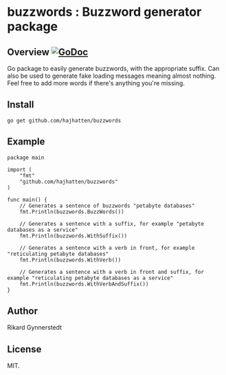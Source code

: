 # buzzwords : Buzzword generator package

## Overview [![GoDoc](https://godoc.org/github.com/hajhatten/buzzwords?status.svg)](https://godoc.org/github.com/hajhatten/buzzwords)

Go package to easily generate buzzwords, with the appropriate suffix. Can also be used to generate fake loading messages meaning almost nothing. Feel free to add more words if there's anything you're missing.

## Install

```
go get github.com/hajhatten/buzzwords
```

## Example

```
package main

import (
	"fmt"
	"github.com/hajhatten/buzzwords"
)

func main() {
	// Generates a sentence of buzzwords "petabyte databases"
	fmt.Println(buzzwords.BuzzWords())
	
	// Generates a sentence with a suffix, for example "petabyte databases as a service"
	fmt.Println(buzzwords.WithSuffix()) 

	// Generates a sentence with a verb in front, for example "reticulating petabyte databases"
	fmt.Println(buzzwords.WithVerb())

	// Generates a sentence with a verb in front and suffix, for example "reticulating petabyte databases as a service"
	fmt.Println(buzzwords.WithVerbAndSuffix())
}
```

## Author

Rikard Gynnerstedt

## License

MIT.
